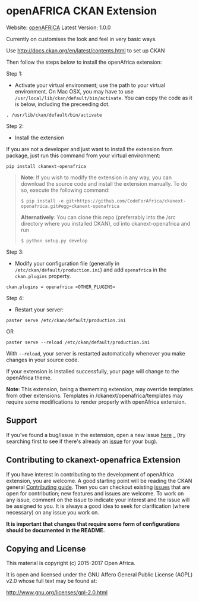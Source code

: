 openAFRICA CKAN Extension
=========================

Website: [openAFRICA](http://openAFRICA.net)
Latest Version: 1.0.0

Currently on customises the look and feel in very basic ways.

Use http://docs.ckan.org/en/latest/contents.html to set up CKAN

Then follow the steps below to install the openAfrica extension:

Step 1:

* Activate your virtual environment; use the path to your virtual environment. On Mac OSX, you may have to use `/usr/local/lib/ckan/default/bin/activate`. You can copy the code as it is below, including the preceeding dot.
```
. /usr/lib/ckan/default/bin/activate
```

Step 2:

* Install the extension

If you are not a developer and just want to install the extension from package, just run this command from your virtual environment:
```
pip install ckanext-openafrica
```
> **Note**: If you wish to modify the extension in any way, you can download the source code and install the extension manually. To do so, execute the following command:
> ```
> $ pip install -e git+https://github.com/CodeForAfrica/ckanext-openafrica.git#egg=ckanext-openafrica
> ```
> **Alternatively**: You can clone this repo (preferrably into the /src directory where you installed CKAN), cd into ckanext-openafrica and run
> ```
> $ python setup.py develop
> ```

Step 3:

* Modify your configuration file (generally in `/etc/ckan/default/production.ini`) and add `openafrica` in the `ckan.plugins` property.
```
ckan.plugins = openafrica <OTHER_PLUGINS>
```

Step 4: 

* Restart your server:

```
paster serve /etc/ckan/default/production.ini
```
OR
```
paster serve --reload /etc/ckan/default/production.ini
```
With `--reload`, your server is restarted automatically whenever you make changes in your source code.

If your extension is installed successfully, your page will change to the openAfrica theme.

**Note**: This extension, being a thememing extension, may override templates from other extensions. Templates in /ckanext/openafrica/templates 
may require some modifications to render properly with openAfrica extension.

Support
-------
If you've found a bug/issue in the extension, open a new issue [here](https://github.com/CodeForAfrica/ckanext-openafrica/issues/new) _ (try
searching first to see if there's already an [issue](https://github.com/CodeForAfrica/ckanext-openafrica/issues) for your bug).



Contributing to ckanext-openafrica Extension
---------------------------------------------
If you have interest in contributing to the development of openAfrica extension, you are welcome. A good starting point
will be reading the CKAN general [Contributing guide](http://docs.ckan.org/en/ckan-2.7.0/contributing/index.html). Then you can checkout 
existing [issues](https://github.com/CodeForAfrica/ckanext-openafrica/issues) that are open for contribution; new features and issues are welcome.
To work on any issue, comment on the issue to indicate your interest and the issue will be assigned to you. It is always a good idea to seek
for clarification (where necessary) on any issue you work on.

**It is important that changes that require some form of configurations should be documented in the README.**

Copying and License
--------------------

This material is copyright (c) 2015-2017 Open Africa.

It is open and licensed under the GNU Affero General Public License (AGPL) v2.0
whose full text may be found at:

http://www.gnu.org/licenses/gpl-2.0.html
